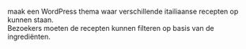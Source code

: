 maak een WordPress thema waar verschillende itailiaanse recepten op kunnen staan.  
Bezoekers moeten de recepten kunnen filteren op basis van de ingrediënten.  
